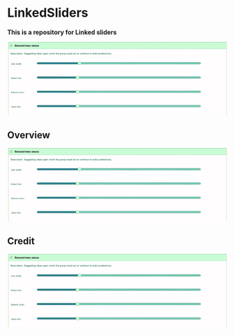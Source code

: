 # LinkedSliders
<B>This is a repository for Linked sliders </B>

![alt text](IMG/d96f0bb086707422ee4580b616af1fc8.gif "sliders")

<h2>Overview</h2>

![alt text](IMG/d96f0bb086707422ee4580b616af1fc8.gif "sliders")

<h2>Credit</h2>

![alt text](IMG/d96f0bb086707422ee4580b616af1fc8.gif "sliders")
